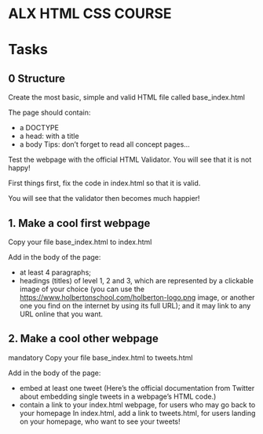 # ALX HTML CSS COURSE
# Tasks
## 0 Structure
Create the most basic, simple and valid HTML file called base_index.html

The page should contain:

* a DOCTYPE
* a head: 
    with a title
* a body
Tips: don’t forget to read all concept pages…

Test the webpage with the official HTML Validator. You will see that it is not happy!

First things first, fix the code in index.html so that it is valid.

You will see that the validator then becomes much happier!


## 1. Make a cool first webpage

Copy your file base_index.html to index.html

Add in the body of the page:

* at least 4 paragraphs;
* headings (titles) of level 1, 2 and 3, which are represented by 
a clickable image of your choice (you can use the https://www.holbertonschool.com/holberton-logo.png image, or another one you find on the internet by using its full URL); and it may link to any URL online that you want.

## 2. Make a cool other webpage
mandatory
Copy your file base_index.html to tweets.html

Add in the body of the page:

* embed at least one tweet (Here’s the official documentation from Twitter about embedding single tweets in a webpage’s HTML code.)
* contain a link to your index.html webpage, for users who may go back to your homepage
In index.html, add a link to tweets.html, for users landing on your homepage, who want to see your tweets!